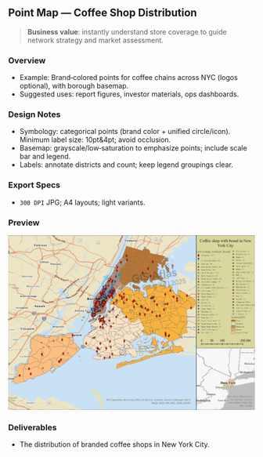 ## Point Map — Coffee Shop Distribution

> **Business value**: instantly understand store coverage to guide network strategy and market assessment.

### Overview

- Example: Brand‑colored points for coffee chains across NYC (logos optional), with borough basemap.
- Suggested uses: report figures, investor materials, ops dashboards.

### Design Notes

- Symbology: categorical points (brand color + unified circle/icon). Minimum label size: 10pt&4pt; avoid occlusion.
- Basemap: grayscale/low‑saturation to emphasize points; include scale bar and legend.
- Labels: annotate districts and count; keep legend groupings clear.

### Export Specs

- `300 DPI` JPG; A4 layouts; light variants.

### Preview

![preview](CoffeeShop.jpg)

### Deliverables

- The distribution of branded coffee shops in New York City.
